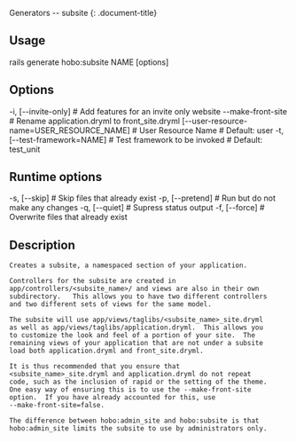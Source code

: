 Generators -- subsite
{: .document-title}


## Usage

    

  rails generate hobo:subsite NAME [options]


## Options

    

  -i, [--invite-only]                            # Add features for an invite only website
      --make-front-site                          # Rename application.dryml to front_site.dryml
      [--user-resource-name=USER_RESOURCE_NAME]  # User Resource Name
                                                 # Default: user
  -t, [--test-framework=NAME]                    # Test framework to be invoked
                                                 # Default: test_unit


## Runtime options

    

  -s, [--skip]     # Skip files that already exist
  -p, [--pretend]  # Run but do not make any changes
  -q, [--quiet]    # Supress status output
  -f, [--force]    # Overwrite files that already exist


## Description

    


    Creates a subsite, a namespaced section of your application.

    Controllers for the subsite are created in
    app/controllers/<subsite_name>/ and views are also in their own
    subdirectory.   This allows you to have two different controllers
    and two different sets of views for the same model.

    The subsite will use app/views/taglibs/<subsite_name>_site.dryml
    as well as app/views/taglibs/application.dryml.  This allows you
    to customize the look and feel of a portion of your site.  The
    remaining views of your application that are not under a subsite
    load both application.dryml and front_site.dryml.

    It is thus recommended that you ensure that
    <subsite_name>_site.dryml and application.dryml do not repeat
    code, such as the inclusion of rapid or the setting of the theme.
    One easy way of ensuring this is to use the --make-front-site
    option.  If you have already accounted for this, use
    --make-front-site=false.

    The difference between hobo:admin_site and hobo:subsite is that
    hobo:admin_site limits the subsite to use by administrators only.
